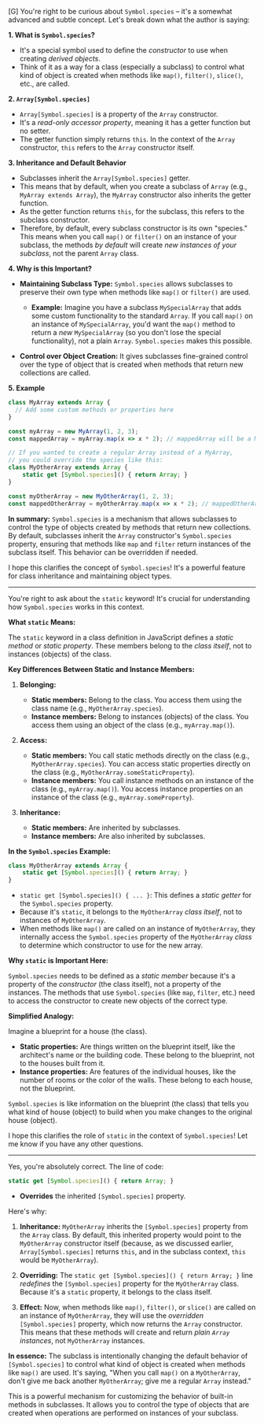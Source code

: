 [G] You're right to be curious about `Symbol.species` – it's a somewhat advanced and subtle concept. Let's break down what the author is saying:

**1. What is `Symbol.species`?**

* It's a special symbol used to define the *constructor* to use when creating *derived objects*. 
* Think of it as a way for a class (especially a subclass) to control what kind of object is created when methods like `map()`, `filter()`, `slice()`, etc., are called.

**2. `Array[Symbol.species]`**

* `Array[Symbol.species]` is a property of the `Array` constructor.
* It's a *read-only accessor property*, meaning it has a getter function but no setter.
* The getter function simply returns `this`. In the context of the `Array` constructor, `this` refers to the `Array` constructor itself.

**3. Inheritance and Default Behavior**

* Subclasses inherit the `Array[Symbol.species]` getter.
* This means that by default, when you create a subclass of `Array` (e.g., `MyArray extends Array`), the `MyArray` constructor also inherits the getter function.
* As the getter function returns `this`, for the subclass, this refers to the subclass constructor.
* Therefore, by default, every subclass constructor is its own "species."  This means when you call `map()` or `filter()` on an instance of your subclass, the methods *by default* will create *new instances of your subclass*, not the parent `Array` class.

**4. Why is this Important?**

* **Maintaining Subclass Type:** `Symbol.species` allows subclasses to preserve their own type when methods like `map()` or `filter()` are used.

   - **Example:** Imagine you have a subclass `MySpecialArray` that adds some custom functionality to the standard `Array`.  If you call `map()` on an instance of `MySpecialArray`, you'd want the `map()` method to return a *new* `MySpecialArray` (so you don't lose the special functionality), not a plain `Array`.  `Symbol.species` makes this possible.

* **Control over Object Creation:** It gives subclasses fine-grained control over the type of object that is created when methods that return new collections are called.

**5. Example**

```javascript
class MyArray extends Array {
  // Add some custom methods or properties here
}

const myArray = new MyArray(1, 2, 3);
const mappedArray = myArray.map(x => x * 2); // mappedArray will be a MyArray

// If you wanted to create a regular Array instead of a MyArray,
// you could override the species like this:
class MyOtherArray extends Array {
    static get [Symbol.species]() { return Array; }
}

const myOtherArray = new MyOtherArray(1, 2, 3);
const mappedOtherArray = myOtherArray.map(x => x * 2); // mappedOtherArray will be a regular Array
```

**In summary:** `Symbol.species` is a mechanism that allows subclasses to control the type of objects created by methods that return new collections. By default, subclasses inherit the `Array` constructor's `Symbol.species` property, ensuring that methods like `map` and `filter` return instances of the subclass itself.  This behavior can be overridden if needed.

I hope this clarifies the concept of `Symbol.species`! It's a powerful feature for class inheritance and maintaining object types.

---

You're right to ask about the `static` keyword! It's crucial for understanding how `Symbol.species` works in this context.

**What `static` Means:**

The `static` keyword in a class definition in JavaScript defines a *static method* or *static property*.  These members belong to the *class itself*, not to instances (objects) of the class.

**Key Differences Between Static and Instance Members:**

1. **Belonging:**
   - **Static members:** Belong to the class. You access them using the class name (e.g., `MyOtherArray.species`).
   - **Instance members:** Belong to instances (objects) of the class. You access them using an object of the class (e.g., `myArray.map()`).

2. **Access:**
   - **Static members:** You call static methods directly on the class (e.g., `MyOtherArray.species`). You can access static properties directly on the class (e.g., `MyOtherArray.someStaticProperty`).
   - **Instance members:** You call instance methods on an instance of the class (e.g., `myArray.map()`). You access instance properties on an instance of the class (e.g., `myArray.someProperty`).

3. **Inheritance:**
   - **Static members:** Are inherited by subclasses.
   - **Instance members:** Are also inherited by subclasses.

**In the `Symbol.species` Example:**

```javascript
class MyOtherArray extends Array {
    static get [Symbol.species]() { return Array; }
}
```

* `static get [Symbol.species]() { ... }`: This defines a *static getter* for the `Symbol.species` property.
* Because it's `static`, it belongs to the `MyOtherArray` *class itself*, not to instances of `MyOtherArray`.
* When methods like `map()` are called on an instance of `MyOtherArray`, they internally access the `Symbol.species` property of the `MyOtherArray` *class* to determine which constructor to use for the new array.

**Why `static` is Important Here:**

`Symbol.species` needs to be defined as a *static member* because it's a property of the *constructor* (the class itself), not a property of the instances.  The methods that use `Symbol.species` (like `map`, `filter`, etc.) need to access the constructor to create new objects of the correct type.

**Simplified Analogy:**

Imagine a blueprint for a house (the class).

* **Static properties:** Are things written on the blueprint itself, like the architect's name or the building code. These belong to the blueprint, not to the houses built from it.
* **Instance properties:** Are features of the individual houses, like the number of rooms or the color of the walls. These belong to each house, not the blueprint.

`Symbol.species` is like information on the blueprint (the class) that tells you what kind of house (object) to build when you make changes to the original house (object).

I hope this clarifies the role of `static` in the context of `Symbol.species`! Let me know if you have any other questions.

---

Yes, you're absolutely correct. The line of code:

```javascript
static get [Symbol.species]() { return Array; }
```

* **Overrides** the inherited `[Symbol.species]` property.

Here's why:

1. **Inheritance:** `MyOtherArray` inherits the `[Symbol.species]` property from the `Array` class.  By default, this inherited property would point to the `MyOtherArray` constructor itself (because, as we discussed earlier, `Array[Symbol.species]` returns `this`, and in the subclass context, `this` would be `MyOtherArray`).

2. **Overriding:** The `static get [Symbol.species]() { return Array; }` line *redefines* the `[Symbol.species]` property for the `MyOtherArray` class.  Because it's a `static` property, it belongs to the class itself.

3. **Effect:** Now, when methods like `map()`, `filter()`, or `slice()` are called on an instance of `MyOtherArray`, they will use the *overridden* `[Symbol.species]` property, which now returns the `Array` constructor.  This means that these methods will create and return *plain `Array` instances*, not `MyOtherArray` instances.

**In essence:** The subclass is intentionally changing the default behavior of `[Symbol.species]` to control what kind of object is created when methods like `map()` are used. It's saying, "When you call `map()` on a `MyOtherArray`, don't give me back another `MyOtherArray`; give me a regular `Array` instead."

This is a powerful mechanism for customizing the behavior of built-in methods in subclasses.  It allows you to control the type of objects that are created when operations are performed on instances of your subclass.


